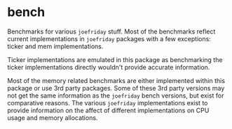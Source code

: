 bench
=====

Benchmarks for various `joefriday` stuff.  Most of the benchmarks reflect current implementations in `joefriday` packages with a few exceptions: ticker and mem implementations.

Ticker implementations are emulated in this package as benchmarking the ticker implementations directly wouldn't provide accurate information.

Most of the memory related benchmarks are either implemented within this package or use 3rd party packages.  Some of these 3rd party versions may not get the same information as the `joefriday` bench versions, but exist for comparative reasons.  The various `joefriday` implementations exist to provide information on the affect of different implementations on CPU usage and memory allocations.  
